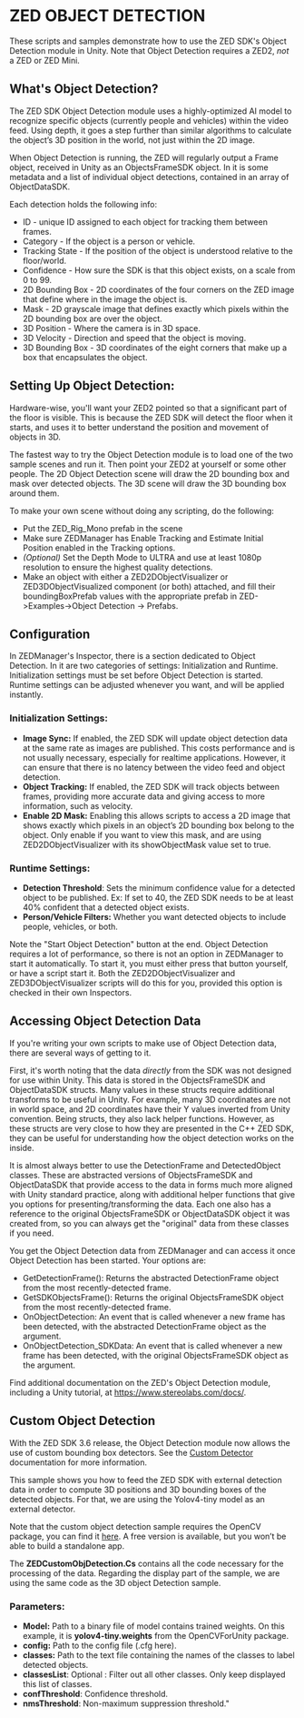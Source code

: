 # ZED OBJECT DETECTION

These scripts and samples demonstrate how to use the ZED SDK's Object Detection module in Unity. Note that Object Detection requires a ZED2, *not* a ZED or ZED Mini.


## What's Object Detection?

The ZED SDK Object Detection module uses a highly-optimized AI model to recognize specific objects (currently people and vehicles) within the video feed. Using depth, it goes a step further than similar algorithms to calculate the object’s 3D position in the world, not just within the 2D image.

When Object Detection is running, the ZED will regularly output a Frame object, received in Unity as an ObjectsFrameSDK object. In it is some metadata and a list of individual object detections, contained
in an array of ObjectDataSDK.

Each detection holds the following info:

- ID - unique ID assigned to each object for tracking them between frames.
- Category - If the object is a person or vehicle.
- Tracking State - If the position of the object is understood relative to the floor/world.
- Confidence - How sure the SDK is that this object exists, on a scale from 0 to 99.
- 2D Bounding Box - 2D coordinates of the four corners on the ZED image that define where in the image the object is.
- Mask - 2D grayscale image that defines exactly which pixels within the 2D bounding box are over the object.
- 3D Position - Where the camera is in 3D space.
- 3D Velocity - Direction and speed that the object is moving.
- 3D Bounding Box - 3D coordinates of the eight corners that make up a box that encapsulates the object.


## Setting Up Object Detection:

Hardware-wise, you'll want your ZED2 pointed so that a significant part of the floor is visible. This is because the ZED SDK will detect the floor when it starts, and uses it to better understand the position and movement of objects in 3D.

The fastest way to try the Object Detection module is to load one of the two sample scenes and run it. Then point your ZED2 at yourself or some other people. The 2D Object Detection scene will draw the 2D bounding box and mask over detected objects. The 3D scene will draw the 3D bounding box around them.

To make your own scene without doing any scripting, do the following:

- Put the ZED_Rig_Mono prefab in the scene
- Make sure ZEDManager has Enable Tracking and Estimate Initial Position enabled in the Tracking options.
- *(Optional)* Set the Depth Mode to ULTRA and use at least 1080p resolution to ensure the highest quality detections.
- Make an object with either a ZED2DObjectVisualizer or ZED3DObjectVisualized component (or both) attached, and fill their boundingBoxPrefab values with the appropriate prefab in ZED->Examples->Object Detection -> Prefabs.


## Configuration

In ZEDManager's Inspector, there is a section dedicated to Object Detection. In it are two categories of settings: Initialization and Runtime. Initialization settings must be set before Object Detection is started. Runtime settings can be adjusted whenever you want, and will be applied instantly.

### Initialization Settings:

- **Image Sync:** If enabled, the ZED SDK will update object detection data at the same rate as images are published. This costs performance and is not usually necessary, especially for realtime applications. However, it can ensure that there is no latency between the video feed and object detection.
- **Object Tracking:** If enabled, the ZED SDK will track objects between frames, providing more accurate data and giving access to more information, such as velocity.
- **Enable 2D Mask:** Enabling this allows scripts to access a 2D image that shows exactly which pixels in an object’s 2D bounding box belong to the object. Only enable if you want to view this mask, and are using ZED2DObjectVisualizer with its showObjectMask value set to true.

### Runtime Settings:

- **Detection Threshold**: Sets the minimum confidence value for a detected object to be published. Ex: If set to 40, the ZED SDK needs to be at least 40% confident that a detected object exists.
- **Person/Vehicle Filters:** Whether you want detected objects to include people, vehicles, or both.

Note the "Start Object Detection" button at the end. Object Detection requires a lot of performance, so there is not an option in ZEDManager to start it automatically. To start it, you must either press that button yourself, or have a script start it. Both the ZED2DObjectVisualizer and ZED3DObjectVisualizer scripts will do this for you, provided this option is checked in their own Inspectors.


## Accessing Object Detection Data

If you're writing your own scripts to make use of Object Detection data, there are several ways of getting to it.

First, it's worth noting that the data *directly* from the SDK was not designed for use within Unity. This data is stored in the ObjectsFrameSDK and ObjectDataSDK structs. Many values in these structs require additional transforms to be useful in Unity. For example, many 3D coordinates are not in world space, and 2D coordinates have their Y values inverted from Unity convention. Being structs, they also lack helper functions. However, as these structs are very close to how they are presented in the C++ ZED SDK, they can be useful for understanding how the object detection works on the inside.

It is almost always better to use the DetectionFrame and DetectedObject classes. These are abstracted versions of ObjectsFrameSDK and ObjectDataSDK that provide access to the data in forms much more aligned with Unity standard practice, along with additional helper functions that give you options for presenting/transforming the data. Each one also has a reference to the original ObjectsFrameSDK or ObjectDataSDK object it was created from, so you can always get the "original" data from these classes if you need.

You get the Object Detection data from ZEDManager and can access it once Object Detection has been started. Your options are:

- GetDetectionFrame(): Returns the abstracted DetectionFrame object from the most recently-detected frame.
- GetSDKObjectsFrame(): Returns the original ObjectsFrameSDK object from the most recently-detected frame.
- OnObjectDetection: An event that is called whenever a new frame has been detected, with the abstracted DetectionFrame object as the argument.
- OnObjectDetection_SDKData: An event that is called whenever a new frame has been detected, with the original ObjectsFrameSDK object as the argument.

Find additional documentation on the ZED's Object Detection module, including a Unity tutorial, at https://www.stereolabs.com/docs/.


## Custom Object Detection

With the ZED SDK 3.6 release, the Object Detection module now allows the use of custom bounding box detectors. See the [Custom Detector](https://www.stereolabs.com/docs/object-detection/custom-od/) documentation for more information.

This sample shows you how to feed the ZED SDK with external detection data in order to compute 3D positions and 3D bounding boxes of the detected objects.
For that, we are using the Yolov4-tiny model as an external detector.

Note that the custom object detection sample requires the OpenCV package, you can find it [here](https://assetstore.unity.com/packages/tools/integration/opencv-for-unity-21088).
A free version is available, but you won’t be able to build a standalone app.

The **ZEDCustomObjDetection.Cs** contains all the code necessary for the processing of the data.
Regarding the display part of the sample, we are using the same code as the 3D object Detection sample.

### Parameters:

- **Model:** Path to a binary file of model contains trained weights. On this example, it is **yolov4-tiny.weights** from the OpenCVForUnity package.
- **config:** Path to the config file (.cfg here).
- **classes:** Path to the text file containing the names of the classes to label detected objects.
- **classesList**: Optional : Filter out all other classes. Only keep displayed this list of classes.
- **confThreshold**: Confidence threshold.
- **nmsThreshold**: Non-maximum suppression threshold."
